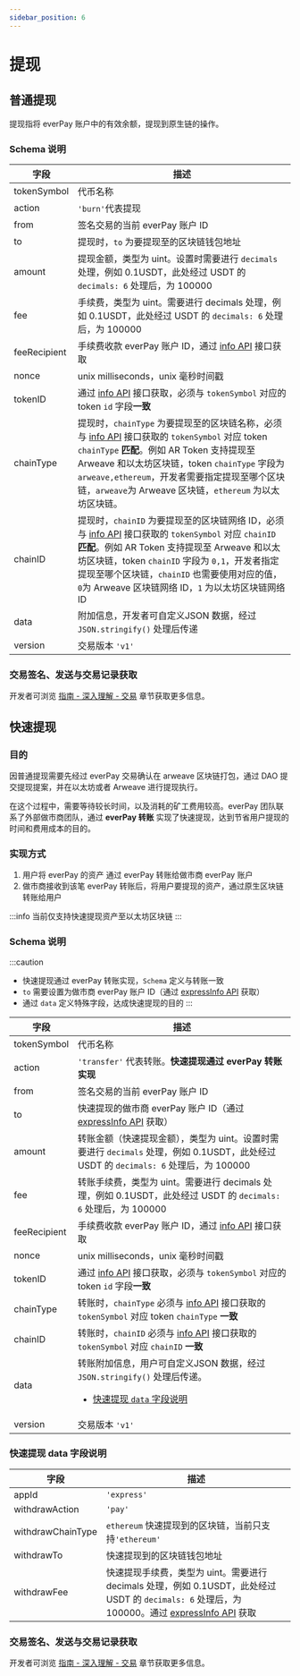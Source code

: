 ```yaml
---
sidebar_position: 6
---
```


# 提现

## 普通提现
提现指将 everPay 账户中的有效余额，提现到原生链的操作。

### Schema 说明

|字段|描述|
|---|---|
|tokenSymbol|代币名称|
|action|`'burn'`代表提现|
|from|签名交易的当前 everPay 账户 ID|
|to|提现时，`to` 为要提现至的区块链钱包地址|
|amount|提现金额，类型为 uint。设置时需要进行 `decimals` 处理，例如 0.1USDT，此处经过 USDT 的 `decimals: 6` 处理后，为 100000|
|fee| 手续费，类型为 uint。需要进行 decimals 处理，例如 0.1USDT，此处经过 USDT 的 `decimals: 6` 处理后，为 100000 |
|feeRecipient|手续费收款 everPay 账户 ID，通过 [info API](../../sdk/server-api/basic-api/info) 接口获取|
|nonce|unix milliseconds，unix 毫秒时间戳|
|tokenID|通过 [info API](../../sdk/server-api/basic-api/info) 接口获取，必须与 `tokenSymbol` 对应的 token `id` 字段**一致**|
|chainType|提现时，`chainType` 为要提现至的区块链名称，必须与 [info API](../../sdk/server-api/basic-api/info) 接口获取的 `tokenSymbol` 对应 token `chainType` **匹配**。例如 AR Token 支持提现至 Arweave 和以太坊区块链，token `chainType` 字段为 `arweave,ethereum`，开发者需要指定提现至哪个区块链，`arweave`为 Arweave 区块链，`ethereum` 为以太坊区块链。|
|chainID|提现时，`chainID` 为要提现至的区块链网络 ID，必须与 [info API](../../sdk/server-api/basic-api/info) 接口获取的 `tokenSymbol` 对应 `chainID` **匹配**。例如 AR Token 支持提现至 Arweave 和以太坊区块链，token `chainID` 字段为 `0,1`，开发者指定提现至哪个区块链，`chainID` 也需要使用对应的值，`0`为 Arweave 区块链网络 ID，`1` 为以太坊区块链网络 ID|
|data|附加信息，开发者可自定义JSON 数据，经过 `JSON.stringify()` 处理后传递|
|version|交易版本 `'v1'`|

### 交易签名、发送与交易记录获取
开发者可浏览 [指南 - 深入理解 - 交易](./transaction#messagedata) 章节获取更多信息。

## 快速提现
### 目的
因普通提现需要先经过 everPay 交易确认在 arweave 区块链打包，通过 DAO 提交提现提案，并在以太坊或者 Arweave 进行提现执行。

在这个过程中，需要等待较长时间，以及消耗的矿工费用较高。everPay 团队联系了外部做市商团队，通过 **everPay 转账** 实现了快速提现，达到节省用户提现的时间和费用成本的目的。

### 实现方式
1. 用户将 everPay 的资产 通过 everPay 转账给做市商 everPay 账户
2. 做市商接收到该笔 everPay 转账后，将用户要提现的资产，通过原生区块链转账给用户

:::info
当前仅支持快速提现资产至以太坊区块链
:::

### Schema 说明
:::caution
* 快速提现通过 everPay 转账实现，`Schema` 定义与转账一致
* `to` 需要设置为做市商 everPay 账户 ID（通过 [expressInfo API](../../sdk/server-api/basic-api/expressinfo) 获取）
* 通过 `data` 定义特殊字段，达成快速提现的目的
:::

|字段|描述|
|---|---|
|tokenSymbol|代币名称|
|action|`'transfer'` 代表转账。**快速提现通过 everPay 转账实现**|
|from|签名交易的当前 everPay 账户 ID|
|to|快速提现的做市商 everPay 账户 ID（通过 [expressInfo API](../../sdk/server-api/basic-api/expressinfo) 获取）|
|amount|转账金额（快速提现金额），类型为 uint。设置时需要进行 `decimals` 处理，例如 0.1USDT，此处经过 USDT 的 `decimals: 6` 处理后，为 100000|
|fee| 转账手续费，类型为 uint。需要进行 decimals 处理，例如 0.1USDT，此处经过 USDT 的 `decimals: 6` 处理后，为 100000 |
|feeRecipient|手续费收款 everPay 账户 ID，通过 [info API](../../sdk/server-api/basic-api/info) 接口获取|
|nonce|unix milliseconds，unix 毫秒时间戳|
|tokenID|通过 [info API](../../sdk/server-api/basic-api/info) 接口获取，必须与 `tokenSymbol` 对应的 token `id` 字段**一致**|
|chainType|转账时，`chainType` 必须与 [info API](../../sdk/server-api/basic-api/info) 接口获取的 `tokenSymbol` 对应 token `chainType` **一致**|
|chainID|转账时，`chainID` 必须与 [info API](../../sdk/server-api/basic-api/info) 接口获取的 `tokenSymbol` 对应 `chainID` **一致**|
|data|转账附加信息，用户可自定义JSON 数据，经过 `JSON.stringify()` 处理后传递。<ul><li>[快速提现 `data` 字段说明](#快速提现-data-字段说明)</li></ul>|
|version|交易版本 `'v1'`|

### 快速提现 data 字段说明
|字段|描述|
|---|---|
|appId|`'express'`|
|withdrawAction|`'pay'`|
|withdrawChainType|`ethereum` 快速提现到的区块链，当前只支持`'ethereum'`|
|withdrawTo|快速提现到的区块链钱包地址|
|withdrawFee|快速提现手续费，类型为 uint。需要进行 decimals 处理，例如 0.1USDT，此处经过 USDT 的 `decimals: 6` 处理后，为 100000。通过 [expressInfo API](../../sdk/server-api/basic-api/expressinfo) 获取|

### 交易签名、发送与交易记录获取
开发者可浏览 [指南 - 深入理解 - 交易](./transaction#messagedata) 章节获取更多信息。